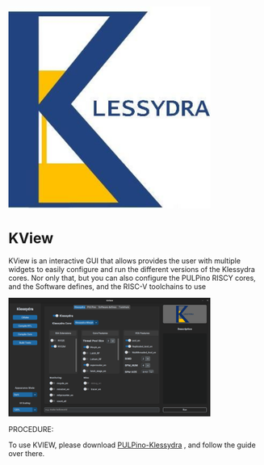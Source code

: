 <img src="/assets/Klessydra_logo.png" width="400">

# KView

KView is an interactive GUI that allows provides the user with multiple widgets to easily configure and run the different versions of the Klessydra cores. Nor only that, but you can also configure the PULPino RISCY cores, and the Software defines, and the RISC-V toolchains to use

<img src="/assets/KView.png" width="400">


PROCEDURE:

To use KVIEW, please download [PULPino-Klessydra](https://github.com/klessydra/pulpino-klessydra) , and follow the guide over there. 
